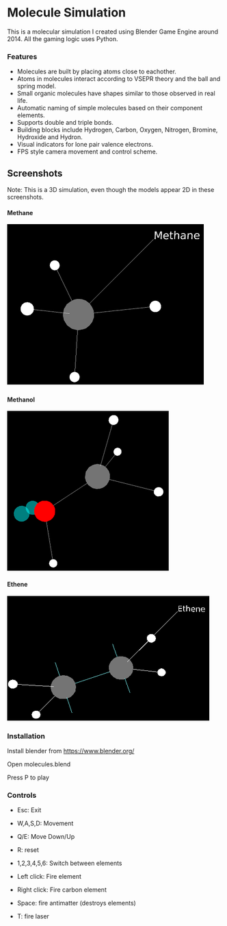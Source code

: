 # Molecule Simulation #

This is a molecular simulation I created using Blender Game Engine around 2014. All the gaming logic uses Python.

### Features ###
* Molecules are built by placing atoms close to eachother. 
* Atoms in molecules interact according to VSEPR theory and the ball and spring model. 
* Small organic molecules have shapes similar to those observed in real life. 
* Automatic naming of simple molecules based on their component elements.
* Supports double and triple bonds.
* Building blocks include Hydrogen, Carbon, Oxygen, Nitrogen, Bromine, Hydroxide and Hydron. 
* Visual indicators for lone pair valence electrons. 
* FPS style camera movement and control scheme. 

## Screenshots ##

Note: This is a 3D simulation, even though the models appear 2D in these screenshots.

#### Methane ####

![Methane](methane.png "Methane")

#### Methanol ####

![Methanol](methanol.png "Methanol")

#### Ethene ####

![Ethene](ethene.png "Ethene")


### Installation ###

Install blender from https://www.blender.org/ 

Open molecules.blend

Press P to play

### Controls ###
	
* Esc: Exit

* W,A,S,D: Movement

* Q/E: Move Down/Up

* R: reset

* 1,2,3,4,5,6: Switch between elements

* Left click: Fire element

* Right click: Fire carbon element
    
* Space: fire antimatter (destroys elements)

* T: fire laser
